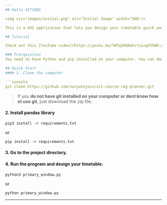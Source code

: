 ```yaml
---
## Hello VITIANS

<img src="images/initial.png" alt="Initial Image" width="500"/>

This is a GUI application that lets you design your timetable quick and efficiently

## Tutorial

Check out this [YouTube video](https://youtu.be/TWTq3HGRehc?si=qYV5W9-gFurCl5Mc) for a detailed tutorial.

### Prerquisites 
You need to have Python and pip installed on your computer. You can download Python from [python.org](https://www.python.org/) and pip usually comes bundled with it.

## Quick Start
#### 1. Clone the computer

```console
git clone https://github.com/suryatejess/vit-course-reg-planner.git
```
> If you **do not have git installed on your computer or dont know how ot use git**, just download the zip file. 

#### 2. Install pandas library
```
pip3 install -r requirements.txt
```
or 
```
pip install -r requirements.txt
```


#### 3. Go to the project directory.

#### 4. Run the program and design your timetable.
```
python3 primary_window.py
```
or 
```
python primary_window.py
```
---
```



